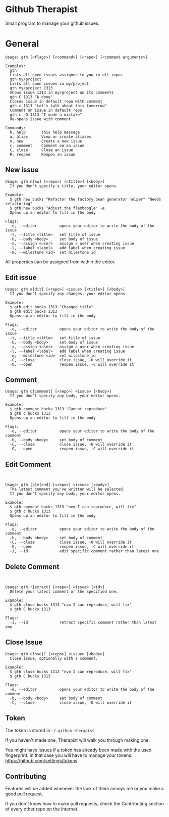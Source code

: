 Github Therapist
================

Small program to manage your github issues.

# General

```
Usage: gth [<flags>] [<command>] [<repo>] [<command arguments>]

Examples:
  gth
  Lists all open issues assigned to you in all repos
  gth my/project
  Lists all open issues in my/project
  gth my/project 1313
  Shows issue 1313 in my/project an its comments
  gth C 1313 "k done"
  Closes issue in default repo with comment
  gth c 1313 "Let's talk about this tomorrow"
  Comment on issue in default repo
  gth c -O 1313 "I made a mistake"
  Re-opens issue with comment

Commands:
  h, help       This help message
  a, alias      View or create aliases
  n, new        Create a new issue
  c, comment    Comment on an issue
  C, close      Close an issue
  R, reopen     Reopen an issue
```

## New issue
```
Usage: gth n[ew] [<repo>] [<title>] [<body>]
  If you don't specify a title, your editor opens.

Example:
  $ gth new bucks "Refactor the factory bean generator helper" "Needs refactoring"
  $ gth new bucks "Adjust the flamboogle" -e
  Opens up an editor to fill in the body

Flags:
  -e, --editor          opens your editor to write the body of the issue
  -t, --title <title>   set title of issue
  -b, --body <body>     set body of issue
  -a, --assign <user>   assign a user when creating issue
  -l, --label <label>   add label when creating issue
  -m, --milestone <id>  set milestone id
```
All properties can be assigned from within the editor.

## Edit issue
```
Usage: gth e[dit] [<repo>] <issue> [<title>] [<body>]
  If you don't specify any changes, your editor opens.

Example:
  $ gth edit bucks 1313 "Changed title"
  $ gth edit bucks 1313
  Opens up an editor to fill in the body

Flags:
  -e, --editor          opens your editor to write the body of the issue
  -t, --title <title>   set title of issue
  -b, --body <body>     set body of issue
  -a, --assign <user>   assign a user when creating issue
  -l, --label <label>   add label when creating issue
  -m, --milestone <id>  set milestone id
  -C, --close           close issue, -O will override it
  -O, --open            reopen issue, -C will override it
```

## Comment
```
Usage: gth c[comment] [<repo>] <issue> [<body>]
  If you don't specify any body, your editor opens.

Example:
  $ gth comment bucks 1313 "Cannot reproduce"
  $ gth c bucks 1313
  Opens up an editor to fill in the body

Flags:
  -e, --editor          opens your editor to write the body of the comment
  -b, --body <body>     set body of comment
  -C, --close           close issue, -O will override it
  -O, --open            reopen issue, -C will override it
```

## Edit Comment
```


Usage: gth [a]m[end] [<repo>] <issue> [<body>]
  The latest comment you've written will be selected.
  If you don't specify any body, your editor opens.

Example:
  $ gth comment bucks 1313 "nvm I can reproduce, will fix"
  $ gth c bucks 1313
  Opens up an editor to fill in the body

Flags:
  -e, --editor          opens your editor to write the body of the comment
  -b, --body <body>     set body of comment
  -C, --close           close issue, -O will override it
  -O, --open            reopen issue, -C will override it
  -i, --id              edit specific comment rather than latest one
```

## Delete Comment
```


Usage: gth r[etract] [<repo>] <issue> [<id>]
  Delete your latest comment or the specified one.

Example:
  $ gth close bucks 1313 "nvm I can reproduce, will fix"
  $ gth C bucks 1313

Flags:
  -i, --id              retract specific comment rather than latest one
```

## Close Issue
```
Usage: gth close|C [<repo>] <issue> [<body>]
  Close issue, optionally with a comment.

Example:
  $ gth close bucks 1313 "nvm I can reproduce, will fix"
  $ gth C bucks 1313

Flags:
  -e, --editor          opens your editor to write the body of the comment
  -b, --body <body>     set body of comment
  -C, --close           close issue, -O will override it
```

## Token
The token is stored in `~/.github-therapist`

If you haven't made one, Therapist will walk you through making one.

You might have issues if a token has already been made with the used fingerprint. In that case you will have to manage your tokens:
https://github.com/settings/tokens

## Contributing
Features will be added whenever the lack of them annoys me or you make a good pull request.

If you don't know how to make pull requests, check the Contributing section of every other repo on the Internet.
